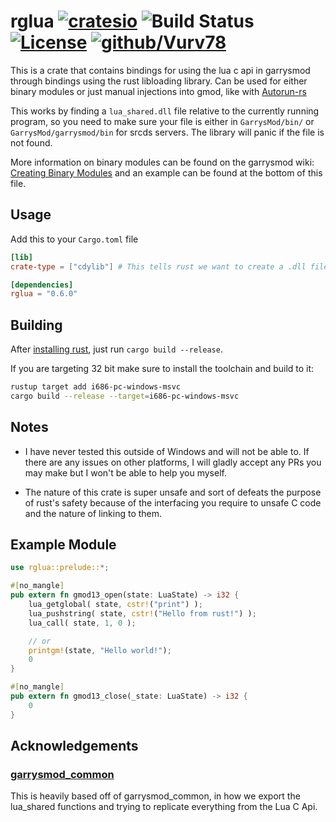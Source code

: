 # rglua [![cratesio](https://img.shields.io/crates/v/rglua.svg)](https://crates.io/crates/rglua) ![Build Status](https://www.travis-ci.com/Vurv78/rglua.svg?branch=main) [![License](https://img.shields.io/github/license/Vurv78/rglua?color=red)](https://opensource.org/licenses/Apache-2.0) [![github/Vurv78](https://img.shields.io/discord/824727565948157963?label=Discord&logo=discord&logoColor=ffffff&labelColor=7289DA&color=2c2f33)](https://discord.gg/epJFC6cNsw)

This is a crate that contains bindings for using the lua c api in garrysmod through bindings using the rust libloading library.
Can be used for either binary modules or just manual injections into gmod, like with [Autorun-rs](https://github.com/Vurv78/Autorun-rs)

This works by finding a ``lua_shared.dll`` file relative to the currently running program, so you need to make sure your file is either in ``GarrysMod/bin/`` or ``GarrysMod/garrysmod/bin`` for srcds servers. The library will panic if the file is not found.

More information on binary modules can be found on the garrysmod wiki: [Creating Binary Modules](https://wiki.facepunch.com/gmod/Creating_Binary_Modules) and an example can be found at the bottom of this file.

## Usage

Add this to your ``Cargo.toml`` file
```toml
[lib]
crate-type = ["cdylib"] # This tells rust we want to create a .dll file that links to C code.

[dependencies]
rglua = "0.6.0"
```

## Building
After [installing rust](https://www.rust-lang.org/tools/install), just run  ``cargo build --release``.

If you are targeting 32 bit make sure to install the toolchain and build to it:
```bash
rustup target add i686-pc-windows-msvc
cargo build --release --target=i686-pc-windows-msvc
```

## Notes
*  I have never tested this outside of Windows and will not be able to.
   If there are any issues on other platforms, I will gladly accept any PRs you may make but I won't be able to help you myself.

* The nature of this crate is super unsafe and sort of defeats the purpose of rust's safety because of the interfacing you require to unsafe C code and the nature of linking to them.

## Example Module
```rust
use rglua::prelude::*;

#[no_mangle]
pub extern fn gmod13_open(state: LuaState) -> i32 {
	lua_getglobal( state, cstr!("print") );
	lua_pushstring( state, cstr!("Hello from rust!") );
	lua_call( state, 1, 0 );

	// or
	printgm!(state, "Hello world!");
	0
}

#[no_mangle]
pub extern fn gmod13_close(_state: LuaState) -> i32 {
	0
}
```

## Acknowledgements
### [garrysmod_common](https://github.com/danielga/garrysmod_common)
This is heavily based off of garrysmod_common, in how we export the lua_shared functions and trying to replicate everything from the Lua C Api.
